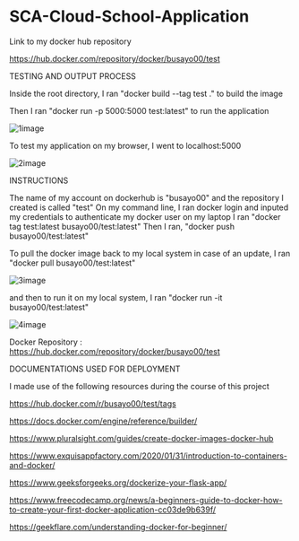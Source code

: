 # SCA-Cloud-School-Application

Link to my docker hub repository

https://hub.docker.com/repository/docker/busayo00/test 




TESTING AND OUTPUT PROCESS



Inside the root directory, I ran "docker build --tag test ." to build the image

Then I ran "docker run -p 5000:5000 test:latest" to run the application 

![1image](https://user-images.githubusercontent.com/17340292/104752273-c478ff00-5756-11eb-8a7a-1e256bf9b751.jpg)





To test my application on my browser, I went to localhost:5000

![2image](https://user-images.githubusercontent.com/17340292/104752437-f1c5ad00-5756-11eb-8c33-9d3ead98438d.jpg)



INSTRUCTIONS 



The name of my account on dockerhub is "busayo00" and the repository I created is called "test"
On my command line, I ran docker login and inputed my credentials to authenticate my docker user on my laptop 
I ran "docker tag test:latest busayo00/test:latest"
Then I ran, "docker push busayo00/test:latest" 

To pull the docker image back to my local system in case of an update, I ran "docker pull busayo00/test:latest"

![3image](https://user-images.githubusercontent.com/17340292/104753919-e83d4480-5758-11eb-9525-308a64dc8f1d.jpg)

and then to run it on my local system, I ran "docker run -it busayo00/test:latest"

![4image](https://user-images.githubusercontent.com/17340292/104754265-4f5af900-5759-11eb-95f2-c87c6555e403.jpg)

Docker Repository : https://hub.docker.com/repository/docker/busayo00/test





DOCUMENTATIONS USED FOR DEPLOYMENT



I made use of the following resources during the course of this project

https://hub.docker.com/r/busayo00/test/tags 

https://docs.docker.com/engine/reference/builder/

https://www.pluralsight.com/guides/create-docker-images-docker-hub

https://www.exquisappfactory.com/2020/01/31/introduction-to-containers-and-docker/

https://www.geeksforgeeks.org/dockerize-your-flask-app/

https://www.freecodecamp.org/news/a-beginners-guide-to-docker-how-to-create-your-first-docker-application-cc03de9b639f/

https://geekflare.com/understanding-docker-for-beginner/







